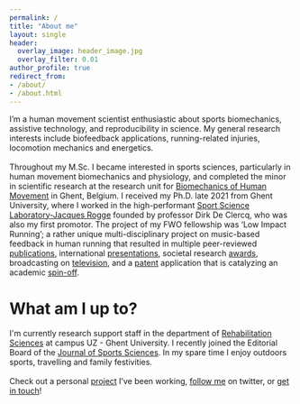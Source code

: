 ```yaml
---
permalink: /
title: "About me"
layout: single
header:
  overlay_image: header_image.jpg
  overlay_filter: 0.01
author_profile: true
redirect_from: 
- /about/
- /about.html
---
```


I’m a human movement scientist enthusiastic about sports biomechanics, assistive technology, and reproducibility in science. My general research interests include biofeedback applications, running-related injuries, locomotion mechanics and energetics.
<br>
<br>
Throughout my M.Sc. I became interested in sports sciences, particularly in human movement biomechanics and physiology, and completed the minor in scientific research at the research unit for [Biomechanics of Human Movement](https://www.ugent.be/ge/bsw/en/research/biomechanics) in Ghent, Belgium. I received my Ph.D. late 2021 from Ghent University, where I worked in the high-performant [Sport Science Laboratory-Jacques Rogge](https://www.ugent.be/ge/bsw/en/sportlab) founded by professor Dirk De Clercq, who was also my first promotor. The project of my FWO fellowship was ‘Low Impact Running’; a rather unique multi-disciplinary project on music-based feedback in human running that resulted in multiple peer-reviewed [publications](https://pivdnber.github.io/publications/), international [presentations](https://pivdnber.github.io/presentations/), societal research [awards](https://pivdnber.github.io/presentations/), broadcasting on [television](https://www.facebook.com/watch/?v=287761091944681), and a [patent](https://worldwide.espacenet.com/publicationDetails/biblio?FT=D&date=20210819&DB=EPODOC&locale=en_EP&CC=US&NR=2021252338A1&KC=A1&ND=4) application that is catalyzing an academic [spin-off](https://player.vimeo.com/video/561829521?h=149c9d5643&amp;dnt=1&amp;app_id=122963).

# What am I up to?

I'm currently research support staff in the department of [Rehabilitation Sciences](https://www.ugent.be/ge/reva/en) at campus UZ - Ghent University. I recently joined the Editorial Board of the [Journal of Sports Sciences](https://www.tandfonline.com/action/journalInformation?show=editorialBoard&journalCode=rjsp20&). In my spare time I enjoy outdoors sports, travelling and family festivities.
<br>    
Check out a personal [project](https://https://www.ugent.be/ge/bsw/en/research/biomechanics/projects#motor-retraining-by-real-time-sonic-feedback---understanding-strategies-of-low-impact-running) I’ve been working, [follow me](https://twitter.com/SportSciSum) on twitter, or [get in touch](mailto:pieter.vandenberghe@ugent.be)!
